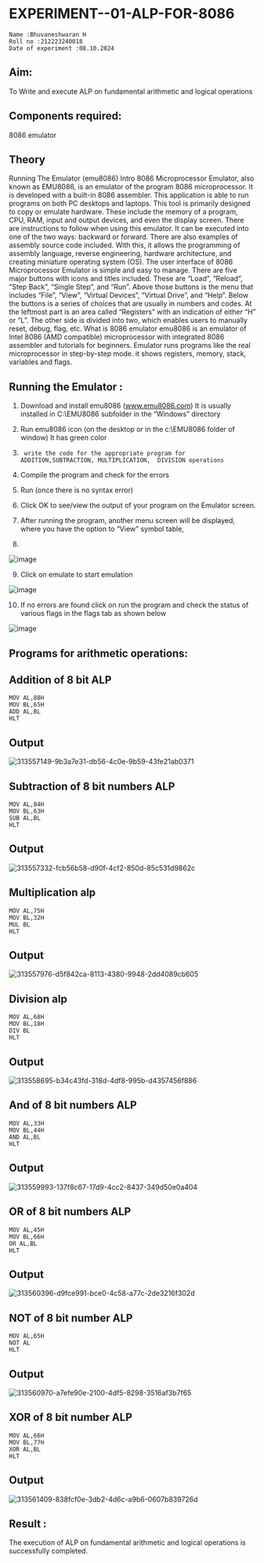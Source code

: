 # EXPERIMENT--01-ALP-FOR-8086
```
Name :Bhuvaneshwaran H
Roll no :212223240018
Date of experiment :08.10.2024
```




## Aim:
To Write and execute ALP on fundamental arithmetic and logical operations

## Components required: 
8086  emulator 

## Theory 

Running The Emulator (emu8086) Intro 8086 Microprocessor Emulator, also known as EMU8086, is an emulator of the program 8086 microprocessor. It is developed with a built-in 8086 assembler. This application is able to run programs on both PC desktops and laptops. This tool is primarily designed to copy or emulate hardware. These include the memory of a program, CPU, RAM, input and output devices, and even the display screen. There are instructions to follow when using this emulator. It can be executed into one of the two ways: backward or forward. There are also examples of assembly source code included. With this, it allows the programming of assembly language, reverse engineering, hardware architecture, and creating miniature operating system (OS). The user interface of 8086 Microprocessor Emulator is simple and easy to manage. There are five major buttons with icons and titles included. These are “Load”, “Reload”, “Step Back”, “Single Step”, and “Run”. Above those buttons is the menu that includes “File”, “View”, “Virtual Devices”, “Virtual Drive”, and “Help”. Below the buttons is a series of choices that are usually in numbers and codes. At the leftmost part is an area called “Registers” with an indication of either “H” or “L”. The other side is divided into two, which enables users to manually reset, debug, flag, etc. What is 8086 emulator emu8086 is an emulator of Intel 8086 (AMD compatible) microprocessor with integrated 8086 assembler and tutorials for beginners. Emulator runs programs like the real microprocessor in step-by-step mode. it shows registers, memory, stack, variables and flags.


 ## Running the Emulator :
 
1.	Download and install emu8086 (www.emu8086.com) It is usually installed in C:\EMU8086 subfolder in the “Windows” directory
2.	  Run  emu8086 icon (on the desktop or in the c:\EMU8086 folder of window) It has green color 
 
 
3.		write the code for the appropriate program for ADDITION,SUBTRACTION, MULTIPLICATION,  DIVISION operations 

4.	 Compile the program and check for the errors 
5.	Run (once there is no syntax error) 

6.	Click OK to see/view the output of your program on the Emulator screen. 


7.	After running the program, another menu screen will be displayed, where you have the option to “View” symbol table,
8.	 


![image](https://user-images.githubusercontent.com/36288975/189273263-d65baae9-4b8f-4723-afb3-c0ffa4052b04.png)











9.	Click on emulate to start emulation 








![image](https://user-images.githubusercontent.com/36288975/189273273-9bb36ec1-e2e8-4892-8d35-37707332bfdc.png)








10.	If no errors are found click on run the program and check the status of various flags in the flags tab as shown below 






![image](https://user-images.githubusercontent.com/36288975/189273277-113a2a33-4a40-4ff8-95a5-ecd3a1f504fe.png)







## Programs for arithmetic  operations:

## Addition  of 8 bit ALP 
```
MOV AL,88H
MOV BL,65H
ADD AL,BL
HLT
```


## Output 

![313557149-9b3a7e31-db56-4c0e-9b59-43fe21ab0371](https://github.com/user-attachments/assets/24f5663a-0b42-4c5f-949a-d0c31b81236c)

 
## Subtraction   of 8 bit numbers  ALP 
```
MOV AL,84H
MOV BL,63H
SUB AL,BL
HLT
```
 
## Output  

![313557332-fcb56b58-d90f-4cf2-850d-85c531d9862c](https://github.com/user-attachments/assets/fff74f25-6279-4830-93d9-41b2ca4e567e)

## Multiplication alp
```
MOV AL,75H
MOV BL,32H
MUL BL
HLT
```

 ## Output  

![313557976-d5f842ca-8113-4380-9948-2dd4089cb605](https://github.com/user-attachments/assets/c5195f41-f821-4dd8-abfd-f395c164097b)


## Division alp 
```
MOV AL,68H
MOV BL,18H
DIV BL
HLT
```

## Output 

![313558695-b34c43fd-318d-4df8-995b-d4357456f886](https://github.com/user-attachments/assets/460710d1-7bb9-498d-ae12-71625532cd8b)

## And of 8 bit numbers ALP
```
MOV AL,33H
MOV BL,44H
AND AL,BL
HLT
```

## Output

![313559993-137f8c67-17d9-4cc2-8437-349d50e0a404](https://github.com/user-attachments/assets/c81f3681-9494-43ce-9c0e-371da442e5af)

## OR of 8 bit numbers ALP
```
MOV AL,45H
MOV BL,66H
OR AL,BL
HLT
```
## Output

![313560396-d9fce991-bce0-4c58-a77c-2de3216f302d](https://github.com/user-attachments/assets/44689644-c22a-4068-9452-ecba2c427876)

## NOT of 8 bit number ALP
```
MOV AL,65H
NOT AL
HLT
```
## Output

![313560970-a7efe90e-2100-4df5-8298-3516af3b7f65](https://github.com/user-attachments/assets/4f633ea3-70cb-482d-bc81-9b2fd12a6796)

## XOR of 8 bit number ALP
```
MOV AL,66H
MOV BL,77H
XOR AL,BL
HLT
```
## Output


![313561409-838fcf0e-3db2-4d6c-a9b6-0607b839726d](https://github.com/user-attachments/assets/3da5c717-e37c-49d2-8530-bc56ad84450e)



## Result :
The execution of ALP on fundamental arithmetic and logical operations is successfully completed.
 
